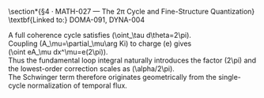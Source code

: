 \section*{§4 · MATH-027 — The 2π Cycle and Fine-Structure Quantization}
\textbf{Linked to:} DOMA-091, DYNA-004  

A full coherence cycle satisfies \(\oint_\tau d\theta=2\pi\).  
Coupling \(A_\mu=\partial_\mu\arg Ki\) to charge \(e\) gives  
\(\oint eA_\mu dx^\mu=e(2\pi)\).  
Thus the fundamental loop integral naturally introduces the factor \(2\pi\) and the lowest-order correction scales as \(\alpha/2\pi\).  
The Schwinger term therefore originates geometrically from the single-cycle normalization of temporal flux.